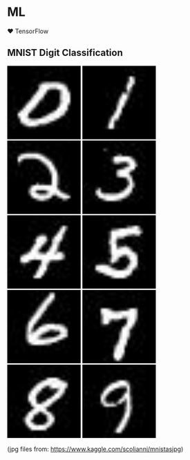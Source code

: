 # ML
❤️ TensorFlow

## MNIST Digit Classification

<p float="left">
    <img src="images/0.jpg" width="170">
    <img src="images/1.jpg" width="170">
    <img src="images/2.jpg" width="170">
    <img src="images/3.jpg" width="170">
    <img src="images/4.jpg" width="170">
    <img src="images/5.jpg" width="170">
    <img src="images/6.jpg" width="170">
    <img src="images/7.jpg" width="170">
    <img src="images/8.jpg" width="170">
    <img src="images/9.jpg" width="170">
</p>

(jpg files from: https://www.kaggle.com/scolianni/mnistasjpg)
